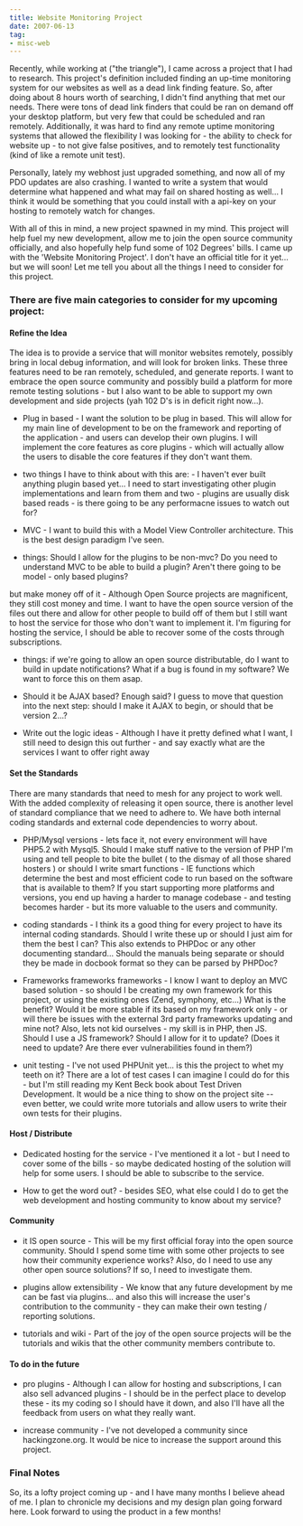 ```yaml
---
title: Website Monitoring Project
date: 2007-06-13
tag:
- misc-web
---
```

Recently, while working at ("the triangle"), I came across a project that I had to research.  This project's definition included finding an up-time monitoring system for our websites as well as a dead link finding feature.  So, after doing about 8 hours worth of searching, I didn't find anything that met our needs.  There were tons of dead link finders that could be ran on demand off your desktop platform, but very few that could be scheduled and ran remotely.  Additionally, it was hard to find any remote uptime monitoring systems that allowed the flexibility I was looking for - the ability to check for website up - to not give false positives, and to remotely test functionality (kind of like a remote unit test).

<!--more-->

Personally, lately my webhost just upgraded something, and now all of my PDO updates are also crashing.  I wanted to write a system that would determine what happened and what may fail on shared hosting as well... I think it would be something that you could install with a api-key on your hosting to remotely watch for changes.

With all of this in mind,  a new project spawned in my mind.  This project will help fuel my new development, allow me to join the open source community officially, and also hopefully help fund some of 102 Degrees' bills.  I came up with the 'Website Monitoring Project'.  I don't have an official title for it yet... but we will soon!  Let me tell you about all the things I need to consider for this project.

### There are five main categories to consider for my upcoming project:

#### Refine the Idea

The idea is to provide a service that will monitor websites remotely, possibly bring in local debug information, and will look for broken links.  These three features need to be ran remotely, scheduled, and generate reports.  I want to embrace the open source community and possibly build a platform for more remote testing solutions - but I also want to be able to support my own development and side projects (yah 102 D's is in deficit right now...).

- Plug in based - I want the solution to be plug in based.  This will allow for my main line of development to be on the framework and reporting of the application - and users can develop their own plugins.  I will implement the core features as core plugins - which will actually allow the users to disable the core features if they don't want them.

- two things I have to think about with this are: - I haven't ever built anything plugin based yet... I need to start investigating other plugin implementations and learn from them and two - plugins are usually disk based reads - is there going to be any performacne issues to watch out for?

- MVC - I want to build this with a Model View Controller architecture.  This is the best design paradigm I've seen.

- things: Should I allow for the plugins to be non-mvc?  Do you need to understand MVC to be able to build a plugin?  Aren't there going to be model - only based plugins?

 but make money off of it - Although Open Source projects are magnificent, they still cost money and time.  I want to have the open source version of the files out there and allow for other people to build off of them but I still want to host the service for those who don't want to implement it.  I'm figuring for hosting the service, I should be able to recover some of the costs through subscriptions.

- things: if we're going to allow an open source distributable, do I want to build in update notifications?  What if a bug is found in my software?  We want to force this on them asap.

- Should it be AJAX based?  Enough said?  I guess to move that question into the next step: should I make it AJAX to begin, or should that be version 2...?

- Write out the logic ideas - Although I have it pretty defined what I want, I still need to design this out further - and say exactly what are the services I want to offer right away

#### Set the Standards

There are many standards that need to mesh for any project to work well.  With the added complexity of releasing it open source, there is another level of standard compliance that we need to adhere to.  We have both internal coding standards and external code dependencies to worry about.

- PHP/Mysql versions - lets face it, not every environment will have PHP5.2 with Mysql5.  Should I make stuff native to the version of PHP I'm using and tell people to bite the bullet ( to the dismay of all those shared hosters ) or should I write smart functions - IE functions which determine the best and most efficient code to run based on the software that is available to them?  If you start supporting more platforms and versions, you end up having a harder to manage codebase - and testing becomes harder - but its more valuable to the users and community.

- coding standards - I think its a good thing for every project to have its internal coding standards.  Should I write these up or should I just aim for them the best I can?  This also extends to PHPDoc or any other documenting standard... Should the manuals being separate or should they be made in docbook format so they can be parsed by PHPDoc?

- Frameworks frameworks frameworks - I know I want to deploy an MVC based solution - so should I be creating my own framework for this project, or using the existing ones (Zend, symphony, etc...)  What is the benefit?  Would it be more stable if its based on my framework only - or will there be issues with the external 3rd party frameworks updating and mine not?  Also, lets not kid ourselves - my skill is in PHP, then JS.  Should I use a JS framework?  Should I allow for it to update?  (Does it need to update? Are there ever vulnerabilities found in them?)

- unit testing - I've not used PHPUnit yet... is this the project to whet my teeth on it?  There are a lot of test cases I can imagine I could do  for this - but I'm still reading my Kent Beck book about Test Driven Development.  It would be a nice thing to show on the project site -- even better, we could write more tutorials and allow users to write their own tests for their plugins.

#### Host / Distribute

- Dedicated hosting for the service - I've mentioned it a lot - but I need to cover some of the bills - so maybe dedicated hosting of the solution will help for some users.  I should be able to subscribe to the service.

- How to get the word out?  - besides SEO, what else could I do to get the web development and hosting community to know about my service?

#### Community

- it IS open source - This will be my first official foray into  the open source community.  Should I spend some time with some other projects to see how their community experience works?  Also, do I need to use any other open source solutions? If so, I need to investigate them.

- plugins allow extensibility - We know that any future development by me can be fast via plugins... and also this will increase the user's contribution to the community - they can make their own testing / reporting solutions.

- tutorials and wiki - Part of the joy of the open source projects will be the tutorials and wikis that the other community members contribute to.

#### To do in the future

- pro plugins - Although I can allow for hosting and subscriptions, I can also sell advanced plugins - I should be in the perfect place to develop these - its my coding so I should have it down, and also I'll have all the feedback from users on what they really want.

- increase community - I've not developed a community since hackingzone.org.  It would be nice to increase the support around this project.

### Final Notes

So, its a lofty project coming up - and I have many months I believe ahead of me.  I plan to chronicle my decisions and my design plan going forward here.  Look forward to using the product in a few months!
